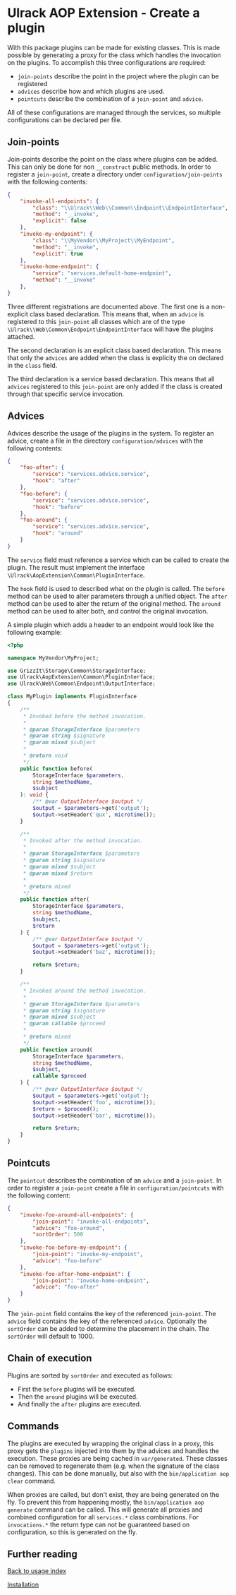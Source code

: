# Ulrack AOP Extension - Create a plugin

With this package plugins can be made for existing classes. This is made
possible by generating a proxy for the class which handles the invocation on the
plugins. To accomplish this three configurations are required:
- `join-points` describe the point in the project where the plugin can be
registered
- `advices` describe how and which plugins are used.
- `pointcuts` describe the combination of a `join-point` and `advice`.

All of these configurations are managed through the services, so multiple
configurations can be declared per file.

## Join-points

Join-points describe the point on the class where plugins can be added. This
can only be done for non `__construct` public methods. In order to register a
`join-point`, create a directory under `configuration/join-points` with the
following contents:
```json
{
    "invoke-all-endpoints": {
        "class": "\\Ulrack\\Web\\Common\\Endpoint\\EndpointInterface",
        "method": "__invoke",
        "explicit": false
    },
    "invoke-my-endpoint": {
        "class": "\\MyVendor\\MyProject\\MyEndpoint",
        "method": "__invoke",
        "explicit": true
    },
    "invoke-home-endpoint": {
        "service": "services.default-home-endpoint",
        "method": "__invoke"
    },
}
```

Three different registrations are documented above. The first one is a
non-explicit class based declaration. This means that, when an `advice` is
registered to this `join-point` all classes which are of the type
`\Ulrack\\Web\Common\Endpoint\EndpointInterface` will have the plugins attached.

The second declaration is an explicit class based declaration. This means that
only the `advices` are added when the class is explicity the on declared in the
`class` field.

The third declaration is a service based declaration. This means that all
`advices` registered to this `join-point` are only added if the class is created
through that specific service invocation.

## Advices

Advices describe the usage of the plugins in the system. To register an advice,
create a file in the directory `configuration/advices` with the following
contents:

```json
{
    "foo-after": {
        "service": "services.advice.service",
        "hook": "after"
    },
    "foo-before": {
        "service": "services.advice.service",
        "hook": "before"
    },
    "foo-around": {
        "service": "services.advice.service",
        "hook": "around"
    }
}
```

The `service` field must reference a service which can be called to create
the plugin. The result must implement the interface
`\Ulrack\AopExtension\Common\PluginInterface`.

The `hook` field is used to described what on the plugin is called. The `before`
method can be used to alter parameters through a unified object. The `after`
method can be used to alter the return of the original method. The `around`
method can be used to alter both, and control the original invocation.

A simple plugin which adds a header to an endpoint would look like the
following example:
```php
<?php

namespace MyVendor\MyProject;

use GrizzIt\Storage\Common\StorageInterface;
use Ulrack\AopExtension\Common\PluginInterface;
use Ulrack\Web\Common\Endpoint\OutputInterface;

class MyPlugin implements PluginInterface
{
    /**
     * Invoked before the method invocation.
     *
     * @param StorageInterface $parameters
     * @param string $signature
     * @param mixed $subject
     *
     * @return void
     */
    public function before(
        StorageInterface $parameters,
        string $methodName,
        $subject
    ): void {
        /** @var OutputInterface $output */
        $output = $parameters->get('output');
        $output->setHeader('qux', microtime());
    }

    /**
     * Invoked after the method invocation.
     *
     * @param StorageInterface $parameters
     * @param string $signature
     * @param mixed $subject
     * @param mixed $return
     *
     * @return mixed
     */
    public function after(
        StorageInterface $parameters,
        string $methodName,
        $subject,
        $return
    ) {
        /** @var OutputInterface $output */
        $output = $parameters->get('output');
        $output->setHeader('baz', microtime());

        return $return;
    }

    /**
     * Invoked around the method invocation.
     *
     * @param StorageInterface $parameters
     * @param string $signature
     * @param mixed $subject
     * @param callable $proceed
     *
     * @return mixed
     */
    public function around(
        StorageInterface $parameters,
        string $methodName,
        $subject,
        callable $proceed
    ) {
        /** @var OutputInterface $output */
        $output = $parameters->get('output');
        $output->setHeader('foo', microtime());
        $return = $proceed();
        $output->setHeader('bar', microtime());

        return $return;
    }
}

```

## Pointcuts

The `pointcut` describes the combination of an `advice` and a `join-point`. In
order to register a `join-point` create a file in `configuration/pointcuts` with
the following content:
```json
{
    "invoke-foo-around-all-endpoints": {
        "join-point": "invoke-all-endpoints",
        "advice": "foo-around",
        "sortOrder": 500
    },
    "invoke-foo-before-my-endpoint": {
        "join-point": "invoke-my-endpoint",
        "advice": "foo-before"
    },
    "invoke-foo-after-home-endpoint": {
        "join-point": "invoke-home-endpoint",
        "advice": "foo-after"
    }
}
```

The `join-point` field contains the key of the referenced `join-point`.
The `advice` field contains the key of the referenced `advice`.
Optionally the `sortOrder` can be added to determine the placement in the chain.
The `sortOrder` will default to 1000.

## Chain of execution

Plugins are sorted by `sortOrder` and executed as follows:
- First the `before` plugins will be executed.
- Then the `around` plugins will be executed.
- And finally the `after` plugins are executed.

## Commands

The plugins are executed by wrapping the original class in a proxy, this proxy
gets the `plugins` injected into them by the advices and handles the execution.
These proxies are being cached in `var/generated`. These classes can be removed
to regenerate them (e.g. when the signature of the class changes). This can be
done manually, but also with the `bin/application aop clear` command.

When proxies are called, but don't exist, they are being generated on the fly.
To prevent this from happening mostly, the `bin/application aop generate`
command can be called. This will generate all proxies and combined configuration
for all `services.*` class combinations. For `invocations.*` the return type can
not be guaranteed based on configuration, so this is generated on the fly.

## Further reading

[Back to usage index](index.md)

[Installation](installation.md)
